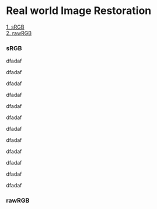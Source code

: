 # Real world Image Restoration

[1. sRGB](#sRGB)  
[2. rawRGB](#rawRGB)


### sRGB


dfadaf

dfadaf

dfadaf

dfadaf

dfadaf

dfadaf

dfadaf

dfadaf

dfadaf

dfadaf

dfadaf

dfadaf


### rawRGB